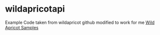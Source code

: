 # wildapricotapi
Example Code taken from wildapricot github modified to work for me
[Wild Apricot Samples](https://github.com/WildApricot/ApiSamples)
